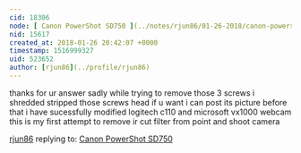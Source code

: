 ```yaml
---
cid: 18306
node: [ Canon PowerShot SD750 ](../notes/rjun86/01-26-2018/canon-powershot-sd750)
nid: 15617
created_at: 2018-01-26 20:42:07 +0000
timestamp: 1516999327
uid: 523652
author: [rjun86](../profile/rjun86)
---
```


thanks for ur answer sadly while trying to remove those 3 screws i  shredded stripped those screws head if u want i can post its picture before that i have sucessfully modified logitech c110 and microsoft vx1000 webcam this is my first attempt to remove ir cut filter from point and shoot camera 

[rjun86](../profile/rjun86) replying to: [ Canon PowerShot SD750 ](../notes/rjun86/01-26-2018/canon-powershot-sd750)

